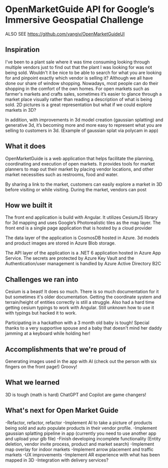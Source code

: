 # OpenMarketGuide API for Google’s Immersive Geospatial Challenge

ALSO SEE https://github.com/vangjv/OpenMarketGuideUI

## Inspiration
I've been to a plant sale where it was time consuming looking through multiple vendors just to find out that the plant I was looking for was not being sold. Wouldn't it be nice to be able to search for what you are looking for and pinpoint exactly which vendor is selling it?  Although we all have done our share of window shopping. Nowadays, most people can do their shopping in the comfort of the own homes.  For open markets such as farmer's markets and crafts sales, sometimes it’s easier to glance through a market place visually rather than reading a description of what is being sold. 
 2D pictures is a great representation but what if we could explore markets in 3D? 

In addition, with improvements in 3d model creation (gaussian splatting) and generative 3d, it’s becoming more and more easy to represent what you are selling to customers in 3d. (Example of gaussian splat via polycam in app)

## What it does
OpenMarketGuide is a web application that helps facilitate the planning, coordinating and execution of open markets.  It provides tools for market planners to map out their market by placing vendor locations,  and other market necessities such as restrooms, food and water.

By sharing a link to the market, customers can easily explore a market in 3D before visiting or while visiting.  During the market, vendors can post

## How we built it
The front end application is build with Angular.  It utilizes CesiumJS library for 3d mapping and uses Google’s Photorealistic tiles as the map layer.  The front end is a single page application that is hosted by a cloud provider 

The data layer of the application is CosmosDB hosted in Azure.  3d models and product images are stored in Azure Blob storage.

The API layer of the application is a .NET 6 application hosted in Azure App Service.
The secrets are protected by Azure Key Vault and the Authentication/user management is handled by Azure Active Directory B2C

## Challenges we ran into
Cesium is a beast!  It does so much. There is so much documentation for it but sometimes it's older documentation.  Getting the coordinate system and terrain/height of entities correctly is still a struggle. Also had a hard time getting cesium typings to work with Angular.  Still unknown how to use it with typings but hacked it to work.

Participating in a hackathon with a 3 month old baby is tough! Special thanks to a very supportive spouse and a baby that doesn't mind her daddy jamming at a keyboard while holding her!

## Accomplishments that we're proud of
Generating images used in the app with AI (check out the person with six fingers on the front page!) Groovy!

## What we learned
3D is tough (math is hard)
ChatGPT and Copilot are game changers! 

## What's next for Open Market Guide
-Refactor, refactor, refactor
-Implement AI to take a picture of products being sold and auto populate products in their vendor profile.
-Implement gaussian splatting pipeline in app (currently you need to use another app and upload your glb file)
-Finish developing incomplete functionality (Entity deletion, vendor invite process, product and market search)
-Implement map overlay for indoor markets
-Implement arrow placement and traffic markets
-UX improvements
-Implement AR experience with what has been mapped in 3D
-Integration with delivery services?
